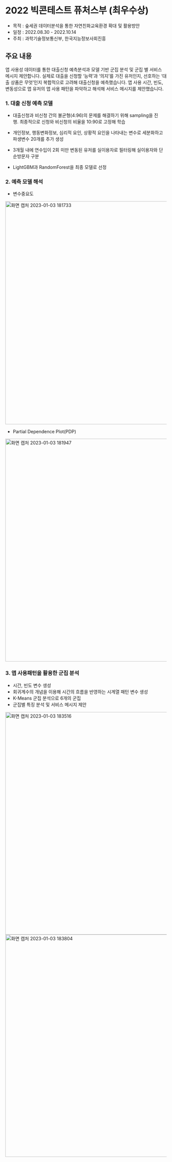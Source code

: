 # 2022 빅콘테스트 퓨처스부 (최우수상)
- 목적 : 숲세권 데이터분석을 통한 자연친화교육환경 확대 및 활용방안
- 일정 : 2022.08.30 - 2022.10.14
- 주최 : 과학기술정보통신부, 한국지능정보사회진흥

## 주요 내용
앱 사용성 데이터를 통한 대출신청 예측분석과 모델 기반 군집 분석 및 군집 별 서비스 메시지 제안합니다. 실제로 대출을 신청할 ‘능력’과 ‘의지’를 가진 유저인지, 선호하는 ‘대출 상품은 무엇’인지 복합적으로 고려해 대출신청을 예측했습니다. 앱 사용 시간, 빈도, 변동성으로 앱 유저의 앱 사용 패턴을 파악하고 해석해 서비스 메시지를 제안했습니다.

### 1. 대출 신청 예측 모델
- 대출신청과 비신청 간의 불균형(4:96)의 문제를 해결하기 위해 sampling을 진행. 최종적으로 신청와 비신청의 비율을 10:90로 고정해 학습

- 개인정보, 행동변화정보, 심리적 요인, 상황적 요인을 나타내는 변수로 세분화하고 파생변수 20개를 추가 생성

- 3개월 내에 연수입이 2회 미만 변동된 유저를 실이용자로 필터링해 실이용자와 단순방문자 구분

- LightGBM과 RandomForest을 최종 모델로 선정

### 2. 예측 모델 해석
- 변수중요도
<img width="697" alt="화면 캡처 2023-01-03 181733" src="https://user-images.githubusercontent.com/97178674/210332932-970103e3-3b43-41c9-b9fb-ee69ce442ef4.png">

- Partial Dependence Plot(PDP)
<img width="696" alt="화면 캡처 2023-01-03 181947" src="https://user-images.githubusercontent.com/97178674/210333099-7bd4cdf8-ac83-4516-9619-74f7bdbb0006.png">

### 3. 앱 사용패턴을 활용한 군집 분석
- 시간, 빈도 변수 생성
- 회귀계수의 개념을 이용해 시간의 흐름을 반영하는 시계열 패턴 변수 생성
- K-Means 군집 분석으로 6개의 군집
- 군집별 특징 분석 및 서비스 메시지 제안
<img width="695" alt="화면 캡처 2023-01-03 183516" src="https://user-images.githubusercontent.com/97178674/210339256-1faead8b-51a8-4795-a6c2-1c58cc5e770d.png">


<img width="695" alt="화면 캡처 2023-01-03 183804" src="https://user-images.githubusercontent.com/97178674/210339291-61016cb0-89a4-4e90-b64f-622966944ef9.png">
